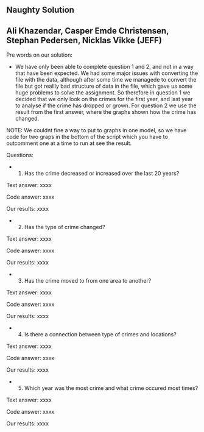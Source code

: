 ## Naughty Solution
## Ali Khazendar, Casper Emde Christensen, Stephan Pedersen, Nicklas Vikke (JEFF)


Pre words on our solution: 
- We have only been able to complete question 1 and 2, and not in a way that have been expected. We had some major issues with converting the file with the data, although after some time we managede to convert the file but got reallly bad structure of data in the file, which gave us some huge problems to solve the assignment.
So therefore in question 1 we decided that we only look on the crimes for the first year, and last year to analyse if the crime has dropped or grown.
For question 2 we use the result from the first answer, where the graphs shown how the crime has changed.

NOTE: We couldnt fine a way to put to graphs in one model, so we have code for two graps in the bottom of the script which you have to outcomment one at a time to run at see the result.


Questions:

- 1) Has the crime decreased or increased over the last 20 years?

Text answer: xxxx

Code answer: xxxx

Our results: xxxx

- 2) Has the type of crime changed?

Text answer: xxxx

Code answer: xxxx

Our results: xxxx

- 3) Has the crime moved to from one area to another?

Text answer: xxxx

Code answer: xxxx

Our results: xxxx

- 4) Is there a connection between type of crimes and locations?

Text answer: xxxx

Code answer: xxxx

Our results: xxxx

- 5) Which year was the most crime and what crime occured most times?

Text answer: xxxx

Code answer: xxxx

Our results: xxxx
